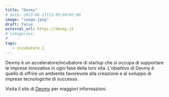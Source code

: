```yaml
---
title: "Devmy"
# date: 2023-06-11T13:05:09+02:00
image: "image.jpeg"
draft: false
external_url: https://devmy.it
# categories:
#    - 
tags:
   - incubatore 🐣
---
```


Devmy è un acceleratore/incubatore di startup che si occupa di supportare le imprese innovative in ogni fase della loro vita. L'obiettivo di Devmy è quello di offrire un ambiente favorevole alla creazione e al sviluppo di imprese tecnologiche di successo. 

Visita il sito di [Devmy](https://devmy.it/) per maggiori informazioni.